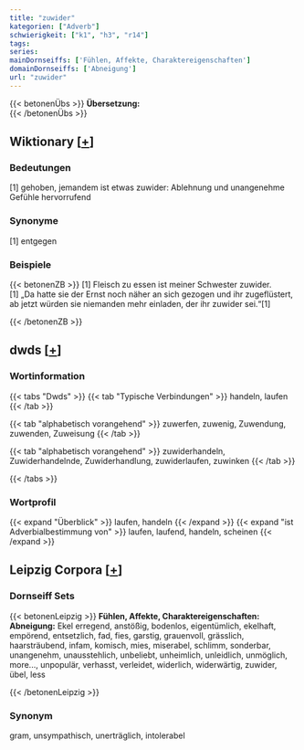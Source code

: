 ```yaml
---
title: "zuwider"
kategorien: ["Adverb"]
schwierigkeit: ["k1", "h3", "r14"]
tags:
series:
mainDornseiffs: ['Fühlen, Affekte, Charaktereigenschaften']
domainDornseiffs: ['Abneigung']
url: "zuwider"
---
```


{{< betonenÜbs >}}
**Übersetzung:**  
{{< /betonenÜbs >}}

## Wiktionary [[+](https://de.wiktionary.org/wiki/zuwider)]

### Bedeutungen
[1] gehoben, jemandem ist etwas zuwider: Ablehnung und unangenehme Gefühle hervorrufend  

### Synonyme
[1] entgegen  

### Beispiele
{{< betonenZB >}}
[1] Fleisch zu essen ist meiner Schwester zuwider.  
[1] „Da hatte sie der Ernst noch näher an sich gezogen und ihr zugeflüstert, ab jetzt würden sie niemanden mehr einladen, der ihr zuwider sei.“[1]  

{{< /betonenZB >}}


## dwds [[+](https://www.dwds.de/wb/zuwider)]

### Wortinformation
{{< tabs "Dwds" >}}
{{< tab "Typische Verbindungen" >}}
handeln, laufen
{{< /tab >}}

{{< tab "alphabetisch vorangehend" >}}
zuwerfen, zuwenig, Zuwendung, zuwenden, Zuweisung
{{< /tab >}}

{{< tab "alphabetisch vorangehend" >}}
zuwiderhandeln, Zuwiderhandelnde, Zuwiderhandlung, zuwiderlaufen, zuwinken
{{< /tab >}}

{{< /tabs >}}

### Wortprofil
{{< expand "Überblick" >}} laufen, handeln {{< /expand >}}
{{< expand "ist Adverbialbestimmung von" >}} laufen, laufend, handeln, scheinen {{< /expand >}}

## Leipzig Corpora [[+](https://corpora.uni-leipzig.de/en/res?word=zuwider&corpusId=deu_newscrawl-public_2018)]

### Dornseiff Sets
{{< betonenLeipzig >}}
**Fühlen, Affekte, Charaktereigenschaften:**  
**Abneigung:** Ekel erregend, anstößig, bodenlos, eigentümlich, ekelhaft, empörend, entsetzlich, fad, fies, garstig, grauenvoll, grässlich, haarsträubend, infam, komisch, mies, miserabel, schlimm, sonderbar, unangenehm, unausstehlich, unbeliebt, unheimlich, unleidlich, unmöglich, more..., unpopulär, verhasst, verleidet, widerlich, widerwärtig, zuwider, übel, less  

{{< /betonenLeipzig >}}

### Synonym
gram, unsympathisch, unerträglich, intolerabel

